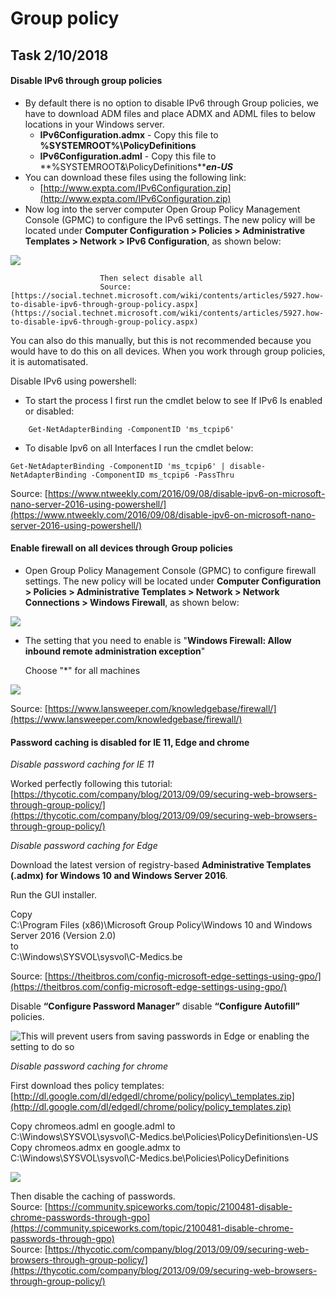 # Group policy

## Task 2/10/2018

#### Disable IPv6 through group policies

* By default there is no option to disable IPv6 through Group policies, we have to download ADM files and place ADMX and ADML files to below locations in your Windows server.
  * **IPv6Configuration.admx** - Copy this file to **%SYSTEMROOT%\PolicyDefinitions**
  * **IPv6Configuration.adml** - Copy this file to **%SYSTEMROOT&\PolicyDefinitions\**_**en-US**_
* You can download these files using the following link:
  * [http://www.expta.com/IPv6Configuration.zip](http://www.expta.com/IPv6Configuration.zip)
* Now log into the server computer Open Group Policy Management Console \(GPMC\) to configure the IPv6 settings. The new policy will be located under **Computer Configuration &gt; Policies &gt; Administrative Templates &gt; Network &gt; IPv6 Configuration**, as shown below:

![](../.gitbook/assets/image%20%284%29.png)

                        Then select disable all  
                        Source: [https://social.technet.microsoft.com/wiki/contents/articles/5927.how-to-disable-ipv6-through-group-policy.aspx](https://social.technet.microsoft.com/wiki/contents/articles/5927.how-to-disable-ipv6-through-group-policy.aspx)

You can also do this manually, but this is not recommended because you would have to do this on all devices. When you work through group policies, it is automatisated.

Disable IPv6 using powershell: 

* To start the process I first run the cmdlet below to see If IPv6 Is enabled or disabled:

```text
    Get-NetAdapterBinding -ComponentID 'ms_tcpip6'
```

* To disable Ipv6 on all Interfaces I run the cmdlet below:

```text
Get-NetAdapterBinding -ComponentID 'ms_tcpip6' | disable-NetAdapterBinding -ComponentID ms_tcpip6 -PassThru
```

Source: [https://www.ntweekly.com/2016/09/08/disable-ipv6-on-microsoft-nano-server-2016-using-powershell/](https://www.ntweekly.com/2016/09/08/disable-ipv6-on-microsoft-nano-server-2016-using-powershell/)



#### Enable firewall on all devices through Group policies

* Open Group Policy Management Console \(GPMC\) to configure firewall settings. The new policy will be located under **Computer Configuration &gt; Policies &gt; Administrative Templates &gt; Network &gt; Network Connections &gt; Windows Firewall**, as shown below:

![](../.gitbook/assets/image%20%288%29.png)

* The setting that you need to enable is "**Windows Firewall: Allow inbound remote administration exception**"

  Choose "\*" for all machines

![](../.gitbook/assets/firewall%20%281%29.PNG)

Source: [https://www.lansweeper.com/knowledgebase/firewall/](https://www.lansweeper.com/knowledgebase/firewall/)

#### Password caching is disabled for IE 11, Edge and chrome

_Disable password caching for IE 11_

Worked perfectly following this tutorial:  
[https://thycotic.com/company/blog/2013/09/09/securing-web-browsers-through-group-policy/](https://thycotic.com/company/blog/2013/09/09/securing-web-browsers-through-group-policy/)



_Disable password caching for Edge_

Download the latest version of registry-based **Administrative Templates \(.admx\) for Windows 10 and Windows Server 2016**_._

Run the GUI installer.

Copy   
C:\Program Files \(x86\)\Microsoft Group Policy\Windows 10 and Windows Server 2016 \(Version 2.0\)   
to   
C:\Windows\SYSVOL\sysvol\C-Medics.be

Source: [https://theitbros.com/config-microsoft-edge-settings-using-gpo/](https://theitbros.com/config-microsoft-edge-settings-using-gpo/)

 Disable **“Configure Password Manager”** disable **“Configure Autofill”** policies.

![This will prevent users from saving passwords in Edge or enabling the setting to do so](../.gitbook/assets/image%20%2814%29.png)



_Disable password caching for chrome_

First download thes policy templates: [http://dl.google.com/dl/edgedl/chrome/policy/policy\_templates.zip](http://dl.google.com/dl/edgedl/chrome/policy/policy_templates.zip)

Copy chromeos.adml en google.adml to  
       C:\Windows\SYSVOL\sysvol\C-Medics.be\Policies\PolicyDefinitions\en-US  
Copy chromeos.admx en google.admx to  
       C:\Windows\SYSVOL\sysvol\C-Medics.be\Policies\PolicyDefinitions  


![](../.gitbook/assets/image%20%289%29.png)

Then disable the caching of passwords.  
Source: [https://community.spiceworks.com/topic/2100481-disable-chrome-passwords-through-gpo](https://community.spiceworks.com/topic/2100481-disable-chrome-passwords-through-gpo)  
Source: [https://thycotic.com/company/blog/2013/09/09/securing-web-browsers-through-group-policy/](https://thycotic.com/company/blog/2013/09/09/securing-web-browsers-through-group-policy/)



